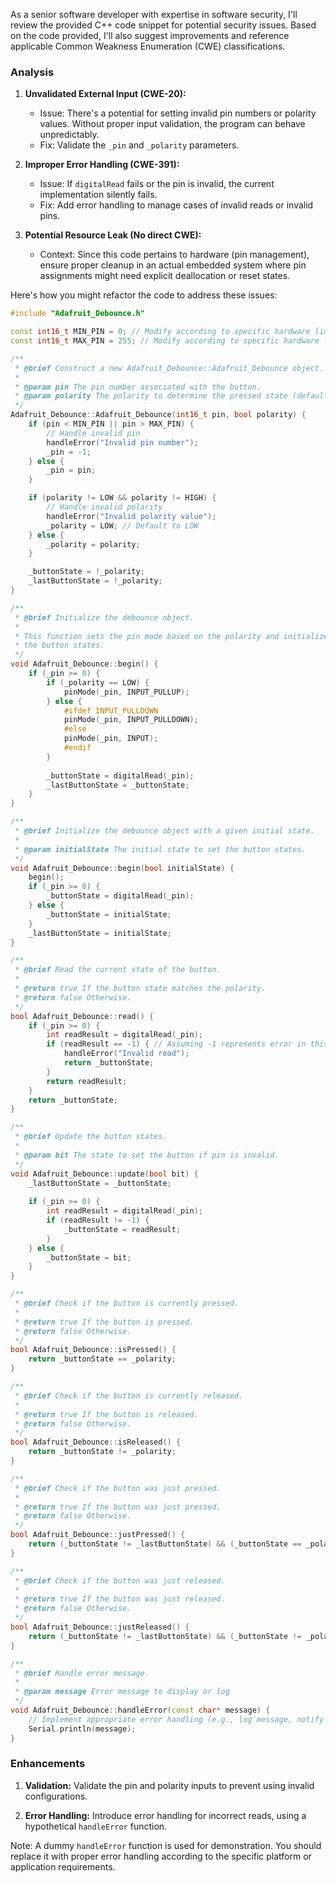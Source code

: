 As a senior software developer with expertise in software security, I'll review the provided C++ code snippet for potential security issues. Based on the code provided, I'll also suggest improvements and reference applicable Common Weakness Enumeration (CWE) classifications.

### Analysis

1. **Unvalidated External Input (CWE-20):**
   - Issue: There's a potential for setting invalid pin numbers or polarity values. Without proper input validation, the program can behave unpredictably.
   - Fix: Validate the `_pin` and `_polarity` parameters.

2. **Improper Error Handling (CWE-391):**
   - Issue: If `digitalRead` fails or the pin is invalid, the current implementation silently fails.
   - Fix: Add error handling to manage cases of invalid reads or invalid pins.

3. **Potential Resource Leak (No direct CWE):**
   - Context: Since this code pertains to hardware (pin management), ensure proper cleanup in an actual embedded system where pin assignments might need explicit deallocation or reset states.

Here's how you might refactor the code to address these issues:

```cpp
#include "Adafruit_Debounce.h"

const int16_t MIN_PIN = 0; // Modify according to specific hardware limits
const int16_t MAX_PIN = 255; // Modify according to specific hardware limits

/**
 * @brief Construct a new Adafruit_Debounce::Adafruit_Debounce object.
 * 
 * @param pin The pin number associated with the button.
 * @param polarity The polarity to determine the pressed state (default is LOW).
 */
Adafruit_Debounce::Adafruit_Debounce(int16_t pin, bool polarity) {
    if (pin < MIN_PIN || pin > MAX_PIN) {
        // Handle invalid pin
        handleError("Invalid pin number");
        _pin = -1;
    } else {
        _pin = pin;
    }

    if (polarity != LOW && polarity != HIGH) {
        // Handle invalid polarity
        handleError("Invalid polarity value");
        _polarity = LOW; // Default to LOW
    } else {
        _polarity = polarity;
    }

    _buttonState = !_polarity;
    _lastButtonState = !_polarity;
}

/**
 * @brief Initialize the debounce object.
 * 
 * This function sets the pin mode based on the polarity and initializes
 * the button states.
 */
void Adafruit_Debounce::begin() {
    if (_pin >= 0) {
        if (_polarity == LOW) {
            pinMode(_pin, INPUT_PULLUP);
        } else {
            #ifdef INPUT_PULLDOWN
            pinMode(_pin, INPUT_PULLDOWN);
            #else
            pinMode(_pin, INPUT);
            #endif
        }
        
        _buttonState = digitalRead(_pin);
        _lastButtonState = _buttonState;
    }
}

/**
 * @brief Initialize the debounce object with a given initial state.
 * 
 * @param initialState The initial state to set the button states.
 */
void Adafruit_Debounce::begin(bool initialState) {
    begin();
    if (_pin >= 0) {
        _buttonState = digitalRead(_pin);
    } else {
        _buttonState = initialState;
    }
    _lastButtonState = initialState;
}

/**
 * @brief Read the current state of the button.
 * 
 * @return true If the button state matches the polarity.
 * @return false Otherwise.
 */
bool Adafruit_Debounce::read() {
    if (_pin >= 0) {
        int readResult = digitalRead(_pin);
        if (readResult == -1) { // Assuming -1 represents error in this context
            handleError("Invalid read");
            return _buttonState;
        }
        return readResult;
    }
    return _buttonState;
}

/**
 * @brief Update the button states.
 * 
 * @param bit The state to set the button if pin is invalid.
 */
void Adafruit_Debounce::update(bool bit) {
    _lastButtonState = _buttonState;
    
    if (_pin >= 0) {
        int readResult = digitalRead(_pin);
        if (readResult != -1) {
            _buttonState = readResult;
        }
    } else {
        _buttonState = bit;
    }
}

/**
 * @brief Check if the button is currently pressed.
 * 
 * @return true If the button is pressed.
 * @return false Otherwise.
 */
bool Adafruit_Debounce::isPressed() {
    return _buttonState == _polarity;
}

/**
 * @brief Check if the button is currently released.
 * 
 * @return true If the button is released.
 * @return false Otherwise.
 */
bool Adafruit_Debounce::isReleased() {
    return _buttonState != _polarity;
}

/**
 * @brief Check if the button was just pressed.
 * 
 * @return true If the button was just pressed.
 * @return false Otherwise.
 */
bool Adafruit_Debounce::justPressed() {
    return (_buttonState != _lastButtonState) && (_buttonState == _polarity);
}

/**
 * @brief Check if the button was just released.
 * 
 * @return true If the button was just released.
 * @return false Otherwise.
 */
bool Adafruit_Debounce::justReleased() {
    return (_buttonState != _lastButtonState) && (_buttonState != _polarity);
}

/**
 * @brief Handle error message.
 * 
 * @param message Error message to display or log
 */
void Adafruit_Debounce::handleError(const char* message) {
    // Implement appropriate error handling (e.g., log message, notify user, etc.)
    Serial.println(message);
}
```

### Enhancements

1. **Validation:** Validate the pin and polarity inputs to prevent using invalid configurations.
  
2. **Error Handling:** Introduce error handling for incorrect reads, using a hypothetical `handleError` function.

Note: A dummy `handleError` function is used for demonstration. You should replace it with proper error handling according to the specific platform or application requirements.